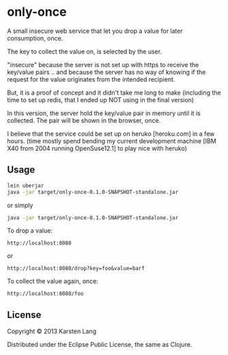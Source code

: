 # only-once

A small insecure web service that let you drop a value for later consumption, once.

The key to collect the value on, is selected by the user.

"insecure" because the server is not set up with https to receive the key/value pairs .. and because the server has no way of knowing if the request for the value originates from the intended recipient.

But, it is a proof of concept and it didn't take me long to make (including the time to set up redis, that I ended up NOT using in the final version)

In this version, the server hold the key/value pair in memory until it is collected. The pair will be shown in the browser, once. 

I believe that the service could be set up on heruko [heroku.com] in a few hours. (time mostly spend bending my current development machine [IBM X40 from 2004 running OpenSuse12.1] to play nice with heruko)

## Usage


```bash 
lein uberjar
java -jar target/only-once-0.1.0-SNAPSHOT-standalone.jar
```

or simply

```bash 
java -jar target/only-once-0.1.0-SNAPSHOT-standalone.jar
```

To drop a value:

`http://localhost:8080`

or

`http://localhost:8080/drop?key=foo&value=barf`

To collect the value again, once:

`http://localhost:8080/foo`

## License

Copyright © 2013 Karsten Lang

Distributed under the Eclipse Public License, the same as Clojure.
